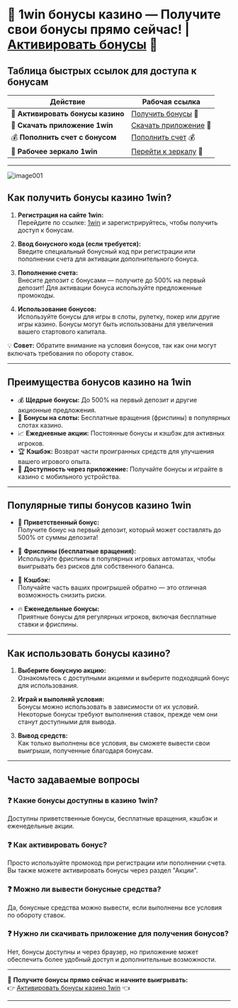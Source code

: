 # 🎉 1win бонусы казино — Получите свои бонусы прямо сейчас! | [Активировать бонусы](https://brandplay.link/6F5VqbyZ) 🎉

## Таблица быстрых ссылок для доступа к бонусам

| **Действие**                          | **Рабочая ссылка**                   |
|---------------------------------------|--------------------------------------|
| 🎁 **Активировать бонусы казино**     | [Получить бонусы](https://brandplay.link/6F5VqbyZ) 🎁 |
| 📲 **Скачать приложение 1win**        | [Скачать приложение](https://brandplay.link/6F5VqbyZ) 📲 |
| 💰 **Пополнить счет с бонусом**       | [Пополнить счет](https://brandplay.link/6F5VqbyZ) 💰 |
| 🔗 **Рабочее зеркало 1win**           | [Перейти к зеркалу](https://brandplay.link/6F5VqbyZ) 🔗 |

---
![image001](https://github.com/user-attachments/assets/c36c47f2-c024-4bdd-8fd5-4078379d8f12)

## Как получить бонусы казино 1win?

1. **Регистрация на сайте 1win:**  
   Перейдите по ссылке: [1win](https://brandplay.link/6F5VqbyZ) и зарегистрируйтесь, чтобы получить доступ к бонусам.

2. **Ввод бонусного кода (если требуется):**  
   Введите специальный бонусный код при регистрации или пополнении счета для активации дополнительного бонуса.

3. **Пополнение счета:**  
   Внесите депозит с бонусами — получите до 500% на первый депозит! Для активации бонуса используйте предложенные промокоды.

4. **Использование бонусов:**  
   Используйте бонусы для игры в слоты, рулетку, покер или другие игры казино. Бонусы могут быть использованы для увеличения вашего стартового капитала.

💡 **Совет:** Обратите внимание на условия бонусов, так как они могут включать требования по обороту ставок.

---

## Преимущества бонусов казино на 1win

- 💰 **Щедрые бонусы:** До 500% на первый депозит и другие акционные предложения.  
- 🎰 **Бонусы на слоты:** Бесплатные вращения (фриспины) в популярных слотах казино.  
- 📈 **Ежедневные акции:** Постоянные бонусы и кэшбэк для активных игроков.  
- 🏆 **Кэшбэк:** Возврат части проигранных средств для улучшения вашего игрового опыта.  
- 📱 **Доступность через приложение:** Получайте бонусы и играйте в казино с мобильного устройства.

---

## Популярные типы бонусов казино 1win

- 🎁 **Приветственный бонус:**  
  Получите бонус на первый депозит, который может составлять до 500% от суммы депозита!

- 🎰 **Фриспины (бесплатные вращения):**  
  Используйте фриспины в популярных игровых автоматах, чтобы выигрывать без рисков для собственного баланса.

- 💸 **Кэшбэк:**  
  Получайте часть ваших проигрышей обратно — это отличная возможность снизить риски.

- 🔥 **Еженедельные бонусы:**  
  Приятные бонусы для регулярных игроков, включая бесплатные ставки и фриспины.

---

## Как использовать бонусы казино?

1. **Выберите бонусную акцию:**  
   Ознакомьтесь с доступными акциями и выберите подходящий бонус для использования. 

2. **Играй и выполняй условия:**  
   Бонусы можно использовать в зависимости от их условий. Некоторые бонусы требуют выполнения ставок, прежде чем они станут доступными для вывода.

3. **Вывод средств:**  
   Как только выполнены все условия, вы сможете вывести свои выигрыши, полученные благодаря бонусам.

---

## Часто задаваемые вопросы

### ❓ Какие бонусы доступны в казино 1win?  
Доступны приветственные бонусы, бесплатные вращения, кэшбэк и еженедельные акции.

### ❓ Как активировать бонус?  
Просто используйте промокод при регистрации или пополнении счета. Вы также можете активировать бонусы через раздел "Акции".

### ❓ Можно ли вывести бонусные средства?  
Да, бонусные средства можно вывести, если выполнены все условия по обороту ставок.

### ❓ Нужно ли скачивать приложение для получения бонусов?  
Нет, бонусы доступны и через браузер, но приложение может обеспечить более удобный доступ и дополнительные возможности.

---

🔽 **Получите бонусы прямо сейчас и начните выигрывать:**  
👉 [Активировать бонусы казино 1win](https://brandplay.link/6F5VqbyZ) 👈

---


